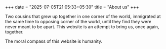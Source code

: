 +++
date = "2025-07-05T21:05:33+05:30"
title = "About us"
+++

Two cousins that grew up together in one corner of the world, immigrated at the same time to opposing corner of the world, until they find they were never meant to be apart. This website is an attempt to bring us, once again, together.

The moral compass of this website is humanity. 